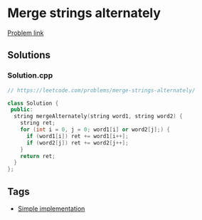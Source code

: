 # Merge strings alternately

[Problem link](https://leetcode.com/problems/merge-strings-alternately/)

## Solutions


### Solution.cpp
```cpp
// https://leetcode.com/problems/merge-strings-alternately/

class Solution {
 public:
  string mergeAlternately(string word1, string word2) {
    string ret;
    for (int i = 0, j = 0; word1[i] or word2[j];) {
      if (word1[i]) ret += word1[i++];
      if (word2[j]) ret += word2[j++];
    }
    return ret;
  }
};
```
## Tags

* [Simple implementation](/Collections/simple-implementation.md#simple-implementation)
